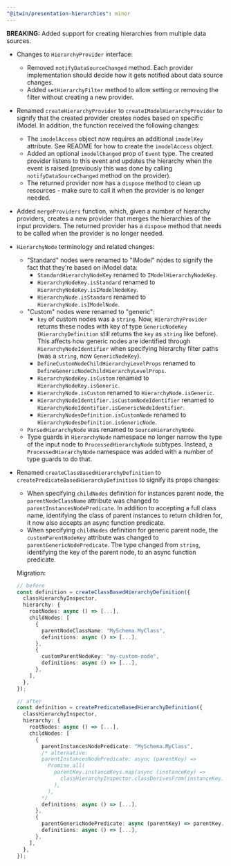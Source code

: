 ```yaml
---
"@itwin/presentation-hierarchies": minor
---
```


**BREAKING:** Added support for creating hierarchies from multiple data sources.

- Changes to `HierarchyProvider` interface:
  - Removed `notifyDataSourceChanged` method. Each provider implementation should decide how it gets notified about data source changes.
  - Added `setHierarchyFilter` method to allow setting or removing the filter without creating a new provider.

- Renamed `createHierarchyProvider` to `createIModelHierarchyProvider` to signify that the created provider creates nodes based on specific iModel. In addition, the function received the following changes:
  - The `imodelAccess` object now requires an additional `imodelKey` attribute. See README for how to create the `imodelAccess` object.
  - Added an optional `imodelChanged` prop of `Event` type. The created provider listens to this event and updates the hierarchy when the event is raised (previously this was done by calling `notifyDataSourceChanged` method on the provider).
  - The returned provider now has a `dispose` method to clean up resources - make sure to call it when the provider is no longer needed.

- Added `mergeProviders` function, which, given a number of hierarchy providers, creates a new provider that merges the hierarchies of the input providers. The returned provider has a `dispose` method that needs to be called when the provider is no longer needed.

- `HierarchyNode` terminology and related changes:
  - "Standard" nodes were renamed to "IModel" nodes to signify the fact that they're based on iModel data:
    - `StandardHierarchyNodeKey` renamed to `IModelHierarchyNodeKey`.
    - `HierarchyNodeKey.isStandard` renamed to `HierarchyNodeKey.isIModelNodeKey`.
    - `HierarchyNode.isStandard` renamed to `HierarchyNode.isIModelNode`.
  - "Custom" nodes were renamed to "generic":
    - `key` of custom nodes was a `string`. Now, `HierarchyProvider` returns these nodes with key of type `GenericNodeKey` (`HierarchyDefinition` still returns the `key` as `string` like before). This affects how generic nodes are identified through `HierarchyNodeIdentifier` when specifying hierarchy filter paths (was a `string`, now `GenericNodeKey`).
    - `DefineCustomNodeChildHierarchyLevelProps` renamed to `DefineGenericNodeChildHierarchyLevelProps`.
    - `HierarchyNodeKey.isCustom` renamed to `HierarchyNodeKey.isGeneric`.
    - `HierarchyNode.isCustom` renamed to `HierarchyNode.isGeneric`.
    - `HierarchyNodeIdentifier.isCustomNodeIdentifier` renamed to `HierarchyNodeIdentifier.isGenericNodeIdentifier`.
    - `HierarchyNodesDefinition.isCustomNode` renamed to `HierarchyNodesDefinition.isGenericNode`.
  - `ParsedHierarchyNode` was renamed to `SourceHierarchyNode`.
  - Type guards in `HierarchyNode` namespace no longer narrow the type of the input node to `ProcessedHierarchyNode` subtypes. Instead, a `ProcessedHierarchyNode` namespace was added with a number of type guards to do that.

- Renamed `createClassBasedHierarchyDefinition` to `createPredicateBasedHierarchyDefinition` to signify its props changes:
  - When specifying `childNodes` definition for instances parent node, the `parentNodeClassName` attribute was changed to `parentInstancesNodePredicate`. In addition to accepting a full class name, identifying the class of parent instances to return children for, it now also accepts an async function predicate.
  - When specifying `childNodes` definition for generic parent node, the `customParentNodeKey` attribute was changed to `parentGenericNodePredicate`. The type changed from `string`, identifying the key of the parent node, to an async function predicate.

  Migration:

    ```ts
    // before
    const definition = createClassBasedHierarchyDefinition({
      classHierarchyInspector,
      hierarchy: {
        rootNodes: async () => [...],
        childNodes: [
          {
            parentNodeClassName: "MySchema.MyClass",
            definitions: async () => [...],
          },
          {
            customParentNodeKey: "my-custom-node",
            definitions: async () => [...],
          },
        ],
      },
    });

    // after
    const definition = createPredicateBasedHierarchyDefinition({
      classHierarchyInspector,
      hierarchy: {
        rootNodes: async () => [...],
        childNodes: [
          {
            parentInstancesNodePredicate: "MySchema.MyClass",
            /* alternative:
            parentInstancesNodePredicate: async (parentKey) =>
              Promise.all(
                parentKey.instanceKeys.map(async (instanceKey) =>
                  classHierarchyInspector.classDerivesFrom(instanceKey.className, "MySchema.MyClass"),
                ),
              ),
            */
            definitions: async () => [...],
          },
          {
            parentGenericNodePredicate: async (parentKey) => parentKey.id === "my-custom-node",
            definitions: async () => [...],
          },
        ],
      },
    });
    ```
